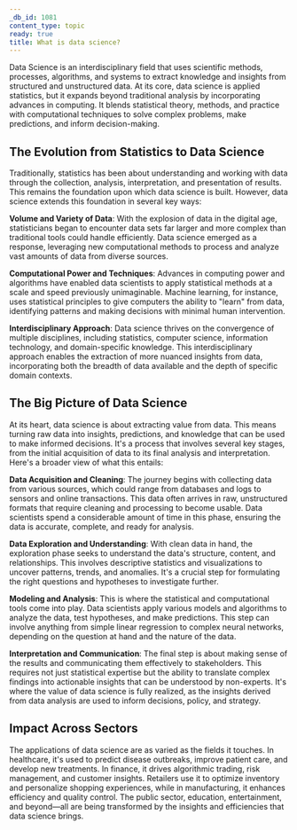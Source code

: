 ```yaml
---
_db_id: 1081
content_type: topic
ready: true
title: What is data science?
---
```


Data Science is an interdisciplinary field that uses scientific methods, processes, algorithms, and systems to extract knowledge and insights from structured and unstructured data. At its core, data science is applied statistics, but it expands beyond traditional analysis by incorporating advances in computing. It blends statistical theory, methods, and practice with computational techniques to solve complex problems, make predictions, and inform decision-making.

## The Evolution from Statistics to Data Science

Traditionally, statistics has been about understanding and working with data through the collection, analysis, interpretation, and presentation of results. This remains the foundation upon which data science is built. However, data science extends this foundation in several key ways:

**Volume and Variety of Data**: With the explosion of data in the digital age, statisticians began to encounter data sets far larger and more complex than traditional tools could handle efficiently. Data science emerged as a response, leveraging new computational methods to process and analyze vast amounts of data from diverse sources.

**Computational Power and Techniques**: Advances in computing power and algorithms have enabled data scientists to apply statistical methods at a scale and speed previously unimaginable. Machine learning, for instance, uses statistical principles to give computers the ability to "learn" from data, identifying patterns and making decisions with minimal human intervention.

**Interdisciplinary Approach**: Data science thrives on the convergence of multiple disciplines, including statistics, computer science, information technology, and domain-specific knowledge. This interdisciplinary approach enables the extraction of more nuanced insights from data, incorporating both the breadth of data available and the depth of specific domain contexts.

## The Big Picture of Data Science

At its heart, data science is about extracting value from data. This means turning raw data into insights, predictions, and knowledge that can be used to make informed decisions. It's a process that involves several key stages, from the initial acquisition of data to its final analysis and interpretation. Here's a broader view of what this entails:

**Data Acquisition and Cleaning**: The journey begins with collecting data from various sources, which could range from databases and logs to sensors and online transactions. This data often arrives in raw, unstructured formats that require cleaning and processing to become usable. Data scientists spend a considerable amount of time in this phase, ensuring the data is accurate, complete, and ready for analysis.

**Data Exploration and Understanding**: With clean data in hand, the exploration phase seeks to understand the data's structure, content, and relationships. This involves descriptive statistics and visualizations to uncover patterns, trends, and anomalies. It's a crucial step for formulating the right questions and hypotheses to investigate further.

**Modeling and Analysis**: This is where the statistical and computational tools come into play. Data scientists apply various models and algorithms to analyze the data, test hypotheses, and make predictions. This step can involve anything from simple linear regression to complex neural networks, depending on the question at hand and the nature of the data.

**Interpretation and Communication**: The final step is about making sense of the results and communicating them effectively to stakeholders. This requires not just statistical expertise but the ability to translate complex findings into actionable insights that can be understood by non-experts. It's where the value of data science is fully realized, as the insights derived from data analysis are used to inform decisions, policy, and strategy.

## Impact Across Sectors

The applications of data science are as varied as the fields it touches. In healthcare, it's used to predict disease outbreaks, improve patient care, and develop new treatments. In finance, it drives algorithmic trading, risk management, and customer insights. Retailers use it to optimize inventory and personalize shopping experiences, while in manufacturing, it enhances efficiency and quality control. The public sector, education, entertainment, and beyond—all are being transformed by the insights and efficiencies that data science brings.